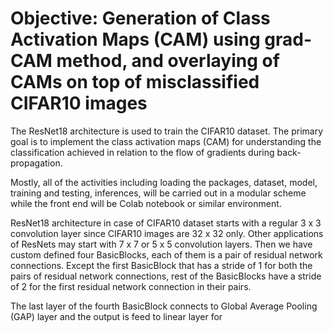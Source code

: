 # Objective: Generation of Class Activation Maps (CAM) using grad-CAM method, and overlaying of CAMs on top of misclassified CIFAR10 images

The ResNet18 architecture is used to train the CIFAR10 dataset. The primary goal is to implement
the class activation maps (CAM) for understanding the classification achieved in relation to the
flow of gradients during back-propagation.

Mostly, all of the activities including loading the packages, dataset, model, training
and testing, inferences, will be carried out in a modular scheme while the front end will be Colab
notebook or similar environment.

ResNet18 architecture in case of CIFAR10 dataset starts with a regular 3 x 3 convolution layer
since CIFAR10 images are 32 x 32 only. Other applications of ResNets may start with 7 x 7 or 5 x 5 convolution layers. Then we have custom defined four BasicBlocks, each of them is a pair of residual network connections. Except the first BasicBlock that has a stride of 1 for both the pairs of residual network connections, rest of the BasicBlocks have a stride of 2 for the first residual network connection in their pairs.

The last layer of the fourth BasicBlock connects to Global Average Pooling (GAP) layer and the output is feed to linear layer for 



